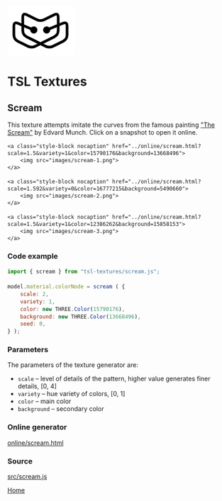 <img class="logo" src="../assets/logo/logo.png">


# TSL Textures


## Scream
This texture attempts imitate the curves from the famous
painting ["The Scream"](https://en.wikipedia.org/wiki/The_Scream)
by Edvard Munch. Click on a snapshot to open it online.

<p class="gallery">

	<a class="style-block nocaption" href="../online/scream.html?scale=1.5&variety=1&color=15790176&background=13668496">
		<img src="images/scream-1.png">
	</a>

	<a class="style-block nocaption" href="../online/scream.html?scale=1.592&variety=0&color=16777215&background=5490660">
		<img src="images/scream-2.png">
	</a>

	<a class="style-block nocaption" href="../online/scream.html?scale=1.5&variety=1&color=12386262&background=15858153">
		<img src="images/scream-3.png">
	</a>

</p>


### Code example

```js
import { scream } from "tsl-textures/scream.js";

model.material.colorNode = scream ( {
	scale: 2,
	variety: 1,
	color: new THREE.Color(15790176),
	background: new THREE.Color(13668496),
	seed: 0,
} );
```


### Parameters

The parameters of the texture generator are:

* `scale` &ndash; level of details of the pattern, higher value generates finer details, [0, 4]
* `variety` &ndash; hue variety of colors, [0, 1]
* `color` &ndash; main color
* `background` &ndash; secondary color


### Online generator

[online/scream.html](../online/scream.html)


### Source

[src/scream.js](https://github.com/boytchev/tsl-textures/blob/main/src/scream.js)


<div class="footnote">
	<a href="../">Home</a>
</div>